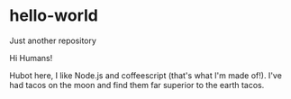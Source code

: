 # hello-world
Just another repository

Hi Humans!

Hubot here, I like Node.js and coffeescript (that's what I'm made of!).
I've had tacos on the moon and find them far superior to the earth tacos.

